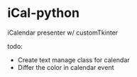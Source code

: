 # iCal-python
iCalendar presenter w/ customTkinter

todo:
* Create text manage class for calendar
* Differ the color in calendar event
